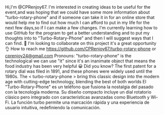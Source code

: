 Hi,I'm @CPRenjoy67.
I'm interested in creating ideas to be useful for the event,and was hoping that we could have some more information about "turbo-rotary-phone" and if someone can take it in for an online store that would help me to find out how much I can afford to put in my life for the next few days,so if I can make a few changes.
I'm currently learning how to use GitHub for the program to get a better understanding and to put my thoughts into to "Turbo-Rotary-Phone" and then I will suggest ways that I can find.
👀 I'm looking to collaborate on this project it's a great opportunity 👌
How to reach me https://github.com/CPRenjoy67/turbo-rotary-phone or cprenjoy24@gmail.com
Pronouns: "turbo-rotary-phone" is the technological we can use "it" since it's an inanimate object that means the food industry has been very helpful 😀 
Did you know? The first patent for a rotary dial was filed in 1891, and these phones were widely used until the 1980s. The < turbo-rotary-phone > bring this classic design into the modern age with cutting-edge technology, blending the best of both worlds 
El "Turbo-Rotary-Phone" es un teléfono que fusiona la nostalgia del pasado con la tecnología moderna. Su diseño compacto incluye un dial rotatorio clásico pero integrado con características avanzadas como Bluetooth y Wi-Fi. La función turbo permite una marcación rápida y una experiencia de usuario intuitiva, redefiniendo la comunicación.
